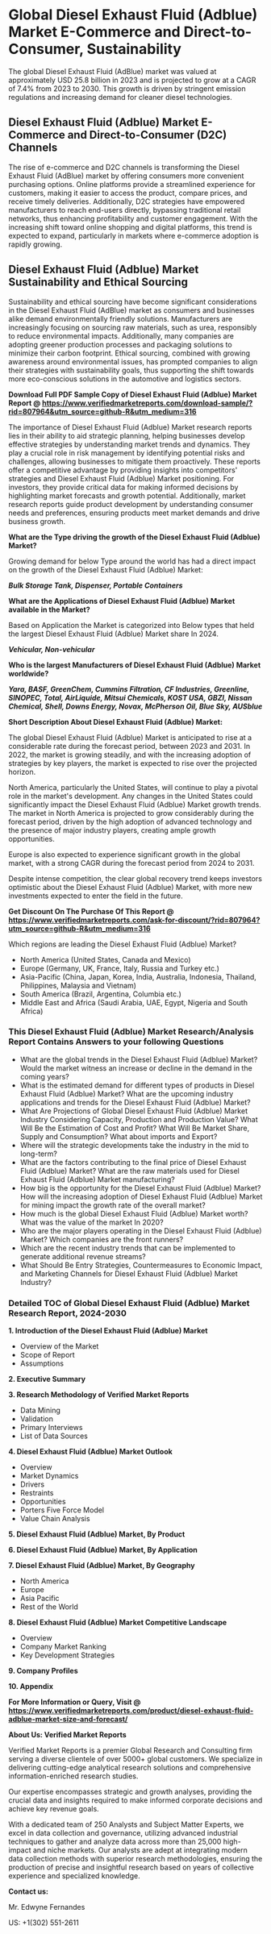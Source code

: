 <h1>Global Diesel Exhaust Fluid (Adblue) Market E-Commerce and Direct-to-Consumer, Sustainability</h1><p class=""><p>The global Diesel Exhaust Fluid (AdBlue) market was valued at approximately USD 25.8 billion in 2023 and is projected to grow at a CAGR of 7.4% from 2023 to 2030. This growth is driven by stringent emission regulations and increasing demand for cleaner diesel technologies.</p><h2>Diesel Exhaust Fluid (Adblue) Market E-Commerce and Direct-to-Consumer (D2C) Channels</h2><p>The rise of e-commerce and D2C channels is transforming the Diesel Exhaust Fluid (AdBlue) market by offering consumers more convenient purchasing options. Online platforms provide a streamlined experience for customers, making it easier to access the product, compare prices, and receive timely deliveries. Additionally, D2C strategies have empowered manufacturers to reach end-users directly, bypassing traditional retail networks, thus enhancing profitability and customer engagement. With the increasing shift toward online shopping and digital platforms, this trend is expected to expand, particularly in markets where e-commerce adoption is rapidly growing.</p><h2>Diesel Exhaust Fluid (Adblue) Market Sustainability and Ethical Sourcing</h2><p>Sustainability and ethical sourcing have become significant considerations in the Diesel Exhaust Fluid (AdBlue) market as consumers and businesses alike demand environmentally friendly solutions. Manufacturers are increasingly focusing on sourcing raw materials, such as urea, responsibly to reduce environmental impacts. Additionally, many companies are adopting greener production processes and packaging solutions to minimize their carbon footprint. Ethical sourcing, combined with growing awareness around environmental issues, has prompted companies to align their strategies with sustainability goals, thus supporting the shift towards more eco-conscious solutions in the automotive and logistics sectors.</p></p><p class=""><strong>Download Full PDF Sample Copy of Diesel Exhaust Fluid (Adblue) Market Report @ <a href="https://www.verifiedmarketreports.com/download-sample/?rid=807964&utm_source=github-R&utm_medium=316" target="_blank">https://www.verifiedmarketreports.com/download-sample/?rid=807964&utm_source=github-R&utm_medium=316</a></strong></p><p>The importance of&nbsp;Diesel Exhaust Fluid (Adblue) Market research reports lies in their ability to aid strategic planning, helping businesses develop effective strategies by understanding market trends and dynamics. They play a crucial role in risk management by identifying potential risks and challenges, allowing businesses to mitigate them proactively. These reports offer a competitive advantage by providing insights into competitors' strategies and Diesel Exhaust Fluid (Adblue) Market positioning. For investors, they provide critical data for making informed decisions by highlighting market forecasts and growth potential. Additionally, market research reports guide product development by understanding consumer needs and preferences, ensuring products meet market demands and drive business growth.</p><p><strong>What are the&nbsp;Type driving the growth of the Diesel Exhaust Fluid (Adblue) Market?</strong></p><p id="" class="">Growing demand for below Type around the world has had a direct impact on the growth of the Diesel Exhaust Fluid (Adblue) Market:</p><p class=""><em><strong>Bulk Storage Tank, Dispenser, Portable Containers</strong></em></p><p class=""><strong>What are the&nbsp;Applications&nbsp;of Diesel Exhaust Fluid (Adblue) Market available in the Market?</strong></p><p id="" class="">Based on Application the Market is categorized into Below types that held the largest Diesel Exhaust Fluid (Adblue) Market share In 2024.</p><p class=""><em><strong>Vehicular, Non-vehicular</strong></em></p><p class=""><strong>Who is the largest Manufacturers of Diesel Exhaust Fluid (Adblue) Market worldwide?</strong></p><p><em><strong>Yara, BASF, GreenChem, Cummins Filtration, CF Industries, Greenline, SINOPEC, Total, AirLiquide, Mitsui Chemicals, KOST USA, GBZI, Nissan Chemical, Shell, Downs Energy, Novax, McPherson Oil, Blue Sky, AUSblue</strong></em></p><p id="" class=""><strong>Short Description About Diesel Exhaust Fluid (Adblue) Market:</strong></p><p>The global Diesel Exhaust Fluid (Adblue) Market is anticipated to rise at a considerable rate during the forecast period, between 2023 and 2031. In 2022, the market is growing steadily, and with the increasing adoption of strategies by key players, the market is expected to rise over the projected horizon.</p><p>North America, particularly the United States, will continue to play a pivotal role in the market's development. Any changes in the United States could significantly impact the Diesel Exhaust Fluid (Adblue) Market growth trends. The market in North America is projected to grow considerably during the forecast period, driven by the high adoption of advanced technology and the presence of major industry players, creating ample growth opportunities.</p><p>Europe is also expected to experience significant growth in the global market, with a strong CAGR during the forecast period from 2024 to 2031.</p><p>Despite intense competition, the clear global recovery trend keeps investors optimistic about the Diesel Exhaust Fluid (Adblue) Market, with more new investments expected to enter the field in the future.</p><p id="" class=""><strong>Get Discount On The Purchase Of This Report @ <a href="https://www.verifiedmarketreports.com/ask-for-discount/?rid=807964?utm_source=github-R&utm_medium=316" target="_blank">https://www.verifiedmarketreports.com/ask-for-discount/?rid=807964?utm_source=github-R&utm_medium=316</a></strong></p><p class="">Which regions are leading the Diesel Exhaust Fluid (Adblue) Market?</p><ul><li>North America (United States, Canada and Mexico)</li><li>Europe (Germany, UK, France, Italy, Russia and Turkey etc.)</li><li>Asia-Pacific (China, Japan, Korea, India, Australia, Indonesia, Thailand, Philippines, Malaysia and Vietnam)</li><li>South America (Brazil, Argentina, Columbia etc.)</li><li>Middle East and Africa (Saudi Arabia, UAE, Egypt, Nigeria and South Africa)</li></ul><h3 id="" class="">This Diesel Exhaust Fluid (Adblue) Market Research/Analysis Report Contains Answers to your following Questions</h3><ul><li>What are the global trends in the Diesel Exhaust Fluid (Adblue) Market? Would the market witness an increase or decline in the demand in the coming years?</li><li>What is the estimated demand for different types of products in Diesel Exhaust Fluid (Adblue) Market? What are the upcoming industry applications and trends for the Diesel Exhaust Fluid (Adblue) Market?</li><li>What Are Projections of Global Diesel Exhaust Fluid (Adblue) Market Industry Considering Capacity, Production and Production Value? What Will Be the Estimation of Cost and Profit? What Will Be Market Share, Supply and Consumption? What about imports and Export?</li><li>Where will the strategic developments take the industry in the mid to long-term?</li><li>What are the factors contributing to the final price of Diesel Exhaust Fluid (Adblue) Market? What are the raw materials used for Diesel Exhaust Fluid (Adblue) Market manufacturing?</li><li>How big is the opportunity for the Diesel Exhaust Fluid (Adblue) Market? How will the increasing adoption of Diesel Exhaust Fluid (Adblue) Market for mining impact the growth rate of the overall market?</li><li>How much is the global Diesel Exhaust Fluid (Adblue) Market worth? What was the value of the market In 2020?</li><li>Who are the major players operating in the Diesel Exhaust Fluid (Adblue) Market? Which companies are the front runners?</li><li>Which are the recent industry trends that can be implemented to generate additional revenue streams?</li><li>What Should Be Entry Strategies, Countermeasures to Economic Impact, and Marketing Channels for Diesel Exhaust Fluid (Adblue) Market Industry?</li></ul><h3 id="" class="">Detailed TOC of Global Diesel Exhaust Fluid (Adblue) Market Research Report, 2024-2030</h3><p id="" class=""><strong>1. Introduction of the Diesel Exhaust Fluid (Adblue) Market</strong></p><ul><li>Overview of the Market</li><li>Scope of Report</li><li>Assumptions</li></ul><p id="" class=""><strong>2. Executive Summary</strong></p><p id="" class=""><strong>3. Research Methodology of Verified Market Reports</strong></p><ul><li>Data Mining</li><li>Validation</li><li>Primary Interviews</li><li>List of Data Sources</li></ul><p id="" class=""><strong>4. Diesel Exhaust Fluid (Adblue) Market Outlook</strong></p><ul><li>Overview</li><li>Market Dynamics</li><li>Drivers</li><li>Restraints</li><li>Opportunities</li><li>Porters Five Force Model</li><li>Value Chain Analysis</li></ul><p id="" class=""><strong>5. Diesel Exhaust Fluid (Adblue) Market, By Product</strong></p><p id="" class=""><strong>6. Diesel Exhaust Fluid (Adblue) Market, By Application</strong></p><p id="" class=""><strong>7. Diesel Exhaust Fluid (Adblue) Market, By Geography</strong></p><ul><li>North America</li><li>Europe</li><li>Asia Pacific</li><li>Rest of the World</li></ul><p id="" class=""><strong>8. Diesel Exhaust Fluid (Adblue) Market Competitive Landscape</strong></p><ul><li>Overview</li><li>Company Market Ranking</li><li>Key Development Strategies</li></ul><p id="" class=""><strong>9. Company Profiles</strong></p><p id="" class=""><strong>10. Appendix</strong></p><p id="" class=""><strong>For More Information or Query, Visit @ <a href="https://www.verifiedmarketreports.com/product/diesel-exhaust-fluid-adblue-market-size-and-forecast/" target="_blank">https://www.verifiedmarketreports.com/product/diesel-exhaust-fluid-adblue-market-size-and-forecast/</a></strong></p><p id="" class=""><strong>About Us: Verified Market Reports</strong></p><p id="" class="">Verified Market Reports is a premier Global Research and Consulting firm serving a diverse clientele of over 5000+ global customers. We specialize in delivering cutting-edge analytical research solutions and comprehensive information-enriched research studies.</p><p id="" class="">Our expertise encompasses strategic and growth analyses, providing the crucial data and insights required to make informed corporate decisions and achieve key revenue goals.</p><p id="" class="">With a dedicated team of 250 Analysts and Subject Matter Experts, we excel in data collection and governance, utilizing advanced industrial techniques to gather and analyze data across more than 25,000 high-impact and niche markets. Our analysts are adept at integrating modern data collection methods with superior research methodologies, ensuring the production of precise and insightful research based on years of collective experience and specialized knowledge.</p><p id="" class=""><strong>Contact us:</strong></p><p id="" class="">Mr. Edwyne Fernandes</p><p id="" class="">US: +1(302) 551-2611</p>